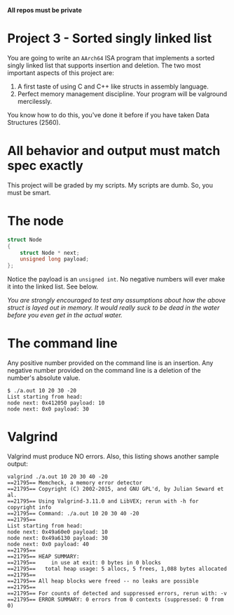 **All repos must be private**

# Project 3 - Sorted singly linked list

You are going to write an ```AArch64``` ISA program that implements a sorted singly linked list that supports insertion and deletion. The two most important aspects of this project are:
1. A first taste of using C and C++ like structs in assembly language.
2. Perfect memory management discipline. Your program will be valground mercilessly.

You know how to do this, you've done it before if you have taken Data Structures (2560).

# All behavior and output must match spec exactly

This project will be graded by my scripts. My scripts are dumb. So, you must be smart.

# The node

```c++
struct Node
{
	struct Node * next;
	unsigned long payload;
};
```

Notice the payload is an ```unsigned int```. No negative numbers will ever make it into the linked list. See below.

*You are strongly encouraged to test any assumptions about how the above struct is layed out in memory. It would really suck to be dead in the water before you even get in the actual water.*

# The command line

Any positive number provided on the command line is an insertion. Any negative number provided on the command line is a deletion of the number's absolute value.

```
$ ./a.out 10 20 30 -20
List starting from head:
node next: 0x412050 payload: 10
node next: 0x0 payload: 30
```

# Valgrind

Valgrind must produce NO errors. Also, this listing shows another sample output:

```
valgrind ./a.out 10 20 30 40 -20
==21795== Memcheck, a memory error detector
==21795== Copyright (C) 2002-2015, and GNU GPL'd, by Julian Seward et al.
==21795== Using Valgrind-3.11.0 and LibVEX; rerun with -h for copyright info
==21795== Command: ./a.out 10 20 30 40 -20
==21795== 
List starting from head:
node next: 0x49a60e0 payload: 10
node next: 0x49a6130 payload: 30
node next: 0x0 payload: 40
==21795== 
==21795== HEAP SUMMARY:
==21795==     in use at exit: 0 bytes in 0 blocks
==21795==   total heap usage: 5 allocs, 5 frees, 1,088 bytes allocated
==21795== 
==21795== All heap blocks were freed -- no leaks are possible
==21795== 
==21795== For counts of detected and suppressed errors, rerun with: -v
==21795== ERROR SUMMARY: 0 errors from 0 contexts (suppressed: 0 from 0)
```

